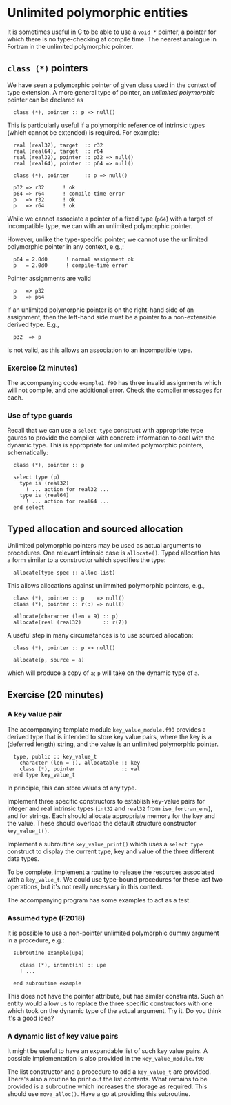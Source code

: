 # Unlimited polymorphic entities

It is sometimes useful in C to be able to use a `void *` pointer,
a pointer for which there is no type-checking at compile time.
The nearest analogue in Fortran in the unlimited polymorphic
pointer.

## `class (*)` pointers

We have seen a polymorphic pointer of given class used in the context
of type extension. A more general type of pointer, an _unlimited
polymorphic_ pointer can be declared as
```
  class (*), pointer :: p => null()
```
This is particularly useful if a polymorphic reference of intrinsic
types (which cannot be extended) is required. For example:
```
  real (real32), target  :: r32
  real (real64), target  :: r64
  real (real32), pointer :: p32 => null()
  real (real64), pointer :: p64 => null()

  class (*), pointer     :: p => null()

  p32 => r32      ! ok
  p64 => r64      ! compile-time error
  p   => r32      ! ok
  p   => r64      ! ok
```
While we cannot associate a pointer of a fixed type (`p64`) with a
target of incompatible type, we can with an unlimited polymorphic
pointer.

However, unlike the type-specific pointer, we cannot use the unlimited
polymorphic pointer in any context, e.g.,:
```
  p64 = 2.0d0      ! normal assignment ok
  p   = 2.0d0      ! compile-time error
```
Pointer assignments are valid
```
  p   => p32
  p   => p64
```
If an unlimited polymorphic pointer is on the right-hand side of an assignment,
then the left-hand side must be a pointer to a non-extensible derived type.
E.g.,
```
  p32  => p
```
is not valid, as this allows an association to an incompatible type.

### Exercise (2 minutes)

The accompanying code `example1.f90` has three invalid assignments
which will not compile, and one additional error. Check the compiler
messages for each.


### Use of type guards

Recall that we can use a `select type` construct with appropriate type
gaurds to provide the compiler with concrete information to deal with
the dynamic type. This is appropriate for unlimited polymorphic pointers,
schematically:
```
  class (*), pointer :: p

  select type (p)
    type is (real32)
      ! ... action for real32 ...
    type is (real64)
      ! ... action for real64 ...
  end select
```

## Typed allocation and sourced allocation

Unlimited polymorphic pointers may be used as actual arguments to procedures.
One relevant intrinsic case is `allocate()`. Typed allocation has a form
similar to a constructor which specifies the type:
```
  allocate(type-spec :: alloc-list)
```
This allows allocations against unlimmited polymorphic pointers, e.g.,
```
  class (*), pointer :: p    => null()
  class (*), pointer :: r(:) => null()

  allocate(character (len = 9) :: p)
  allocate(real (real32)       :: r(7))
```

A useful step in many circumstances is to use sourced allocation:
```
  class (*), pointer :: p => null()

  allocate(p, source = a)
```
which will produce a copy of `a`; `p` will take on the dynamic type of `a`.


## Exercise (20 minutes)

### A key value pair

The accompanying template module `key_value_module.f90` provides a
derived type that is intended to store key value pairs, where the
key is a (deferred length) string, and the value is an unlimited
polymorphic pointer.
```
  type, public :: key_value_t
    character (len = :), allocatable :: key
    class (*), pointer               :: val
  end type key_value_t
```
In principle, this can store values of any type.

Implement three specific constructors to establish key-value pairs for
integer and real intrinsic types (`int32` and `real32` from `iso_fortran_env`),
and for strings. Each should allocate appropriate memory for the key and the
value. These should overload the default structure constructor `key_value_t()`.

Implement a subroutine `key_value_print()` which uses a `select type`
construct to display the current type, key and value of the three
different data types.

To be complete, implement a routine to release the resources associated
with a `key_value_t`. We could use type-bound procedures for these
last two operations, but it's not really necessary in this context.

The accompanying program has some examples to act as a test.


### Assumed type (F2018)

It is possible to use a non-pointer unlimited polymorphic dummy argument
in a procedure, e.g.:
```
  subroutine example(upe)

    class (*), intent(in) :: upe
    ! ...

  end subroutine example
```
This does not have the pointer attribute, but has similar constraints.
Such an entity would allow us to replace the three specific constructors
with one which took on the dynamic type of the actual argument. Try it.
Do you think it's a good idea?

### A dynamic list of key value pairs

It might be useful to have an expandable list of such key value pairs.
A possible implementation is also provided in the `key_value_module.f90`

The list constructor and a procedure to add a `key_value_t` are provided.
There's also a routine to print out the list contents.
What remains to be provided is a subroutine which increases the storage as
required. This should use `move_alloc()`. Have a go at providing this
subroutine.
